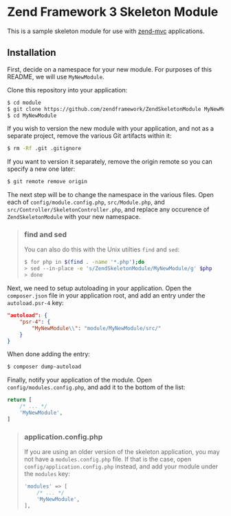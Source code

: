 # Zend Framework 3 Skeleton Module

This is a sample skeleton module for use with
[zend-mvc](https://docs.zendframework.com/zend-mvc) applications.

## Installation

First, decide on a namespace for your new module. For purposes of this README,
we will use `MyNewModule`.

Clone this repository into your application:

```bash
$ cd module
$ git clone https://github.com/zendframework/ZendSkeletonModule MyNewModule
$ cd MyNewModule
```

If you wish to version the new module with your application, and not as a
separate project, remove the various Git artifacts within it:

```bash
$ rm -Rf .git .gitignore
```

If you want to version it separately, remove the origin remote so you can
specify a new one later:

```bash
$ git remote remove origin
```

The next step will be to change the namespace in the various files. Open each
of `config/module.config.php`, `src/Module.php`, and
`src/Controller/SkeletonController.php`, and replace any occurence of
`ZendSkeletonModule` with your new namespace.

> ### find and sed
>
> You can also do this  with the Unix utilties `find` and `sed`:
>
> ```bash
> $ for php in $(find . -name '*.php');do
> > sed --in-place -e 's/ZendSkeletonModule/MyNewModule/g' $php
> > done
> ```

Next, we need to setup autoloading in your application. Open the `composer.json`
file in your application root, and add an entry under the `autoload.psr-4` key:

```json
"autoload": {
    "psr-4": {
        "MyNewModule\\": "module/MyNewModule/src/"
    }
}
```

When done adding the entry:

```bash
$ composer dump-autoload
```

Finally, notify your application of the module. Open
`config/modules.config.php`, and add it to the bottom of the list:

```php
return [
    /* ... */
    'MyNewModule',
]
```

> ### application.config.php
>
> If you are using an older version of the skeleton application, you may not
> have a `modules.config.php` file. If that is the case, open `config/application.config.php`
> instead, and add your module under the `modules` key:
>
> ```php
> 'modules' => [
>     /* ... */
>     'MyNewModule',
> ],
> ```
